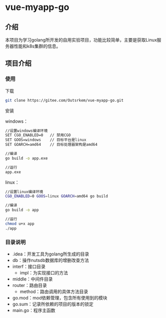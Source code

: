 # vue-myapp-go

## **介绍**

本项目为学习golang所开发的自用实验项目，功能比较简单，主要是获取Linux服务器性能和k8s集群的信息。

## 项目介绍

### 使用

下载

```bash
git clone https://gitee.com/Outsrkem/vue-myapp-go.git
```

安装

windows：

```bash
//设置windows编译环境
SET CGO_ENABLED=0	// 禁用CGO
SET GOOS=windows  	// 目标平台是linux
SET GOARCH=amd64  	// 目标处理器架构是amd64

//编译
go build -o app.exe

//运行
app.exe
```

linux：

```bash
//设置linux编译环境
CGO_ENABLED=0 GOOS=linux GOARCH=amd64 go build

//编译
go build -o app

//运行
chmod u+x app
./app
```

### 目录说明

- .idea：开发工具为golang所生成的目录
- db：操作nutsdb数据库的增删改查方法
- interf：接口目录
  - impl：为实现接口的方法
- middle：中间件目录
- router：路由目录
  - method：路由调用的具体方法目录
- go.mod：mod依赖管理，包含所有使用到的模块
- go.sum：记录所依赖的项目的版本的锁定
- main.go：程序主函数